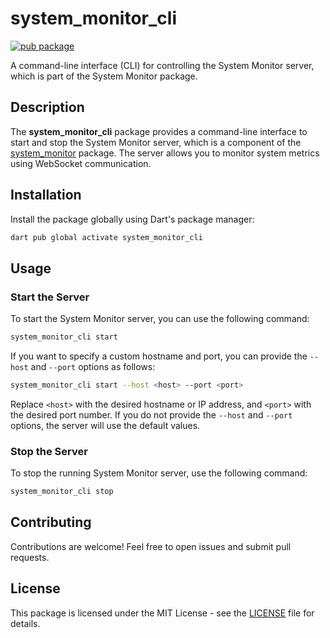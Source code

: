 # system_monitor_cli

[![pub package](https://img.shields.io/pub/v/system_monitor_cli.svg)](https://pub.dev/packages/system_monitor_cli)

A command-line interface (CLI) for controlling the System Monitor server, which is part of the System Monitor package.

## Description

The **system_monitor_cli** package provides a command-line interface to start and stop the System Monitor server, which is a component of the [system_monitor](https://pub.dev/packages/system_monitor) package. The server allows you to monitor system metrics using WebSocket communication.

## Installation

Install the package globally using Dart's package manager:

```sh
dart pub global activate system_monitor_cli
```

## Usage
### Start the Server
To start the System Monitor server, you can use the following command:

```sh
system_monitor_cli start
```

If you want to specify a custom hostname and port, you can provide the `--host` and `--port` options as follows:

```sh
system_monitor_cli start --host <host> --port <port>
```

Replace `<host>` with the desired hostname or IP address, and `<port>` with the desired port number. If you do not provide the `--host` and `--port` options, the server will use the default values.

### Stop the Server
To stop the running System Monitor server, use the following command:

```sh
system_monitor_cli stop
```

## Contributing
Contributions are welcome! Feel free to open issues and submit pull requests.

## License
This package is licensed under the MIT License - see the [LICENSE](https://github.com/14h4i/system_monitor_cli/blob/main/LICENSE) file for details.
